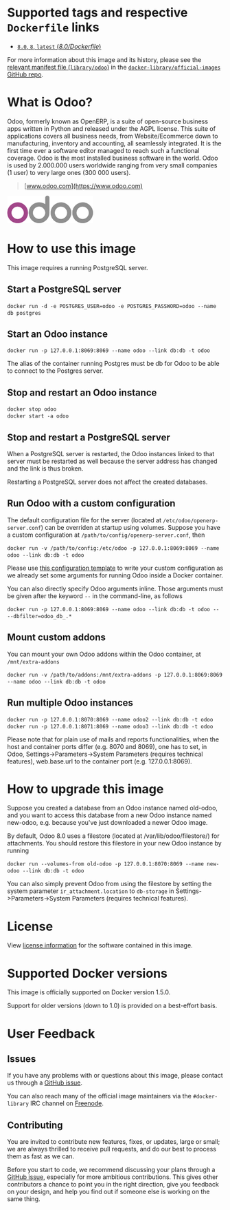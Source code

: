 # Supported tags and respective `Dockerfile` links

-	[`8.0`, `8`, `latest` (*8.0/Dockerfile*)](https://github.com/odoo/docker/blob/a86b7e6dbc31d19b6180fdf00e56b4a0f5fe32ff/8.0/Dockerfile)

For more information about this image and its history, please see the [relevant manifest file (`library/odoo`)](https://github.com/docker-library/official-images/blob/master/library/odoo) in the [`docker-library/official-images` GitHub repo](https://github.com/docker-library/official-images).

# What is Odoo?

Odoo, formerly known as OpenERP, is a suite of open-source business apps written in Python and released under the AGPL license. This suite of applications covers all business needs, from Website/Ecommerce down to manufacturing, inventory and accounting, all seamlessly integrated. It is the first time ever a software editor managed to reach such a functional coverage. Odoo is the most installed business software in the world. Odoo is used by 2.000.000 users worldwide ranging from very small companies (1 user) to very large ones (300 000 users).

> [www.odoo.com](https://www.odoo.com)

![logo](https://raw.githubusercontent.com/docker-library/docs/master/odoo/logo.png)

# How to use this image

This image requires a running PostgreSQL server.

## Start a PostgreSQL server

	docker run -d -e POSTGRES_USER=odoo -e POSTGRES_PASSWORD=odoo --name db postgres

## Start an Odoo instance

	docker run -p 127.0.0.1:8069:8069 --name odoo --link db:db -t odoo

The alias of the container running Postgres must be db for Odoo to be able to connect to the Postgres server.

## Stop and restart an Odoo instance

	docker stop odoo
	docker start -a odoo

## Stop and restart a PostgreSQL server

When a PostgreSQL server is restarted, the Odoo instances linked to that server must be restarted as well because the server address has changed and the link is thus broken.

Restarting a PostgreSQL server does not affect the created databases.

## Run Odoo with a custom configuration

The default configuration file for the server (located at `/etc/odoo/openerp-server.conf`) can be overriden at startup using volumes. Suppose you have a custom configuration at `/path/to/config/openerp-server.conf`, then

	docker run -v /path/to/config:/etc/odoo -p 127.0.0.1:8069:8069 --name odoo --link db:db -t odoo

Please use [this configuration template](https://github.com/odoo/docker/blob/master/8.0/openerp-server.conf)
to write your custom configuration as we already set some arguments for running
Odoo inside a Docker container.

You can also directly specify Odoo arguments inline. Those arguments must be
given after the keyword `--` in the command-line, as follows

	docker run -p 127.0.0.1:8069:8069 --name odoo --link db:db -t odoo -- --dbfilter=odoo_db_.*

## Mount custom addons

You can mount your own Odoo addons within the Odoo container, at `/mnt/extra-addons`

	docker run -v /path/to/addons:/mnt/extra-addons -p 127.0.0.1:8069:8069 --name odoo --link db:db -t odoo

## Run multiple Odoo instances

	docker run -p 127.0.0.1:8070:8069 --name odoo2 --link db:db -t odoo
	docker run -p 127.0.0.1:8071:8069 --name odoo3 --link db:db -t odoo

Please note that for plain use of mails and reports functionalities, when the host and container ports differ (e.g. 8070 and 8069), one has to set, in Odoo, Settings->Parameters->System Parameters (requires technical features), web.base.url to the container port (e.g. 127.0.0.1:8069).

# How to upgrade this image

Suppose you created a database from an Odoo instance named old-odoo, and you want to access this database from a new Odoo instance named new-odoo, e.g. because you've just downloaded a newer Odoo image.

By default, Odoo 8.0 uses a filestore (located at /var/lib/odoo/filestore/)
for attachments. You should restore this filestore in your new Odoo instance by
running

	docker run --volumes-from old-odoo -p 127.0.0.1:8070:8069 --name new-odoo --link db:db -t odoo

You can also simply prevent Odoo from using the filestore by setting the system parameter `ir_attachment.location` to `db-storage` in Settings->Parameters->System Parameters (requires technical features).

# License

View [license information](https://raw.githubusercontent.com/odoo/odoo/8.0/LICENSE) for the software contained in this image.

# Supported Docker versions

This image is officially supported on Docker version 1.5.0.

Support for older versions (down to 1.0) is provided on a best-effort basis.

# User Feedback

## Issues

If you have any problems with or questions about this image, please contact us through a [GitHub issue](https://github.com/odoo/docker/issues).

You can also reach many of the official image maintainers via the `#docker-library` IRC channel on [Freenode](https://freenode.net).

## Contributing

You are invited to contribute new features, fixes, or updates, large or small; we are always thrilled to receive pull requests, and do our best to process them as fast as we can.

Before you start to code, we recommend discussing your plans through a [GitHub issue](https://github.com/odoo/docker/issues), especially for more ambitious contributions. This gives other contributors a chance to point you in the right direction, give you feedback on your design, and help you find out if someone else is working on the same thing.
